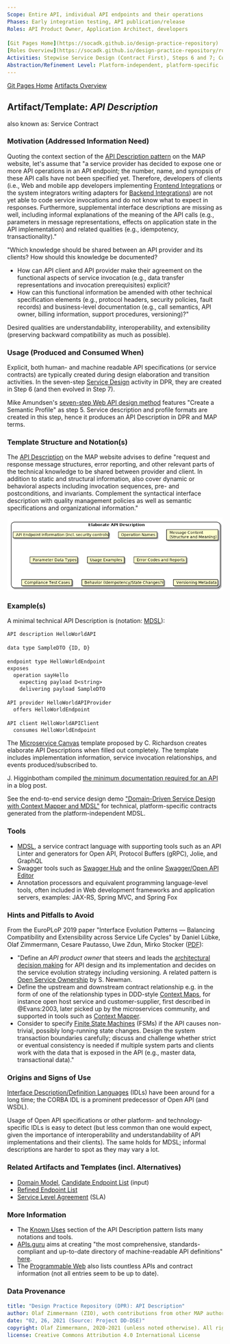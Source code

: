```yaml
---
Scope: Entire API, individual API endpoints and their operations
Phases: Early integration testing, API publication/release 
Roles: API Product Owner, Application Architect, developers

[Git Pages Home](https://socadk.github.io/design-practice-repository)
[Roles Overview](https://socadk.github.io/design-practice-repository/roles)
Activities: Stepwise Service Design (Contract First), Steps 6 and 7; Code First
Abstraction/Refinement Level: Platform-independent, platform-specific
---
```


[Git Pages Home](https://socadk.github.io/design-practice-repository)
[Artifacts Overview](https://socadk.github.io/design-practice-repository/artifact-templates)


Artifact/Template: *API Description*
------------------------------------
also known as: Service Contract 

### Motivation (Addressed Information Need) 
Quoting the context section of the [API Description pattern](https://microservice-api-patterns.org/patterns/foundation/APIDescription) on the MAP website, let's assume that "a service provider has decided to expose one or more API operations in an API endpoint; the number, name, and synopsis of these API calls have not been specified yet. Therefore, developers of clients (i.e., Web and mobile app developers implementing [Frontend Integrations](https://microservice-api-patterns.org/patterns/foundation/FrontendIntegration) or the system integrators writing adapters for [Backend Integrations](https://microservice-api-patterns.org/patterns/foundation/BackendIntegration)) are not yet able to code service invocations and do not know what to expect in responses. Furthermore, supplemental interface descriptions are missing as well, including informal explanations of the meaning of the API calls (e.g., parameters in message representations, effects on application state in the API implementation) and related qualities (e.g., idempotency, transactionality)."

"Which knowledge should be shared between an API provider and its clients? How should this knowledge be documented?

* How can API client and API provider make their agreement on the functional aspects of service invocation (e.g., data transfer representations and invocation prerequisites) explicit?
* How can this functional information be amended with other technical specification elements (e.g., protocol headers, security policies, fault records) and business-level documentation (e.g., call semantics, API owner, billing information, support procedures, versioning)?"

Desired qualities are understandability, interoperability, and extensibility (preserving backward compatibility as much as possible).


### Usage (Produced and Consumed When)
Explicit, both human- and machine readable API specifications (or service contracts) are typically created during design elaboration and transition activities. In the seven-step [Service Design](../activities/SDPR-StepwiseServiceDesign.md) activity in DPR, they are created in Step 6 (and then evolved in Step 7).

Mike Amundsen's [seven-step Web API design method](https://www.infoq.com/articles/web-api-design-methodology/) features "Create a Semantic Profile" as step 5. Service description and profile formats are created in this step, hence it produces an API Description in DPR and MAP terms.


### Template Structure and Notation(s)
The [API Description](https://microservice-api-patterns.org/patterns/foundation/APIDescription) on the MAP website advises to define "request and response message structures, error reporting, and other relevant parts of the technical knowledge to be shared between provider and client. In addition to static and structural information, also cover dynamic or behavioral aspects including invocation sequences, pre- and postconditions, and invariants. Complement the syntactical interface description with quality management policies as well as semantic specifications and organizational information."

![](.//images/ElaborateAPIDescription.png)


### Example(s)
A minimal technical API Description is (notation: [MDSL](https://microservice-api-patterns.github.io/MDSL-Specification/)):

```guess
API description HelloWorldAPI

data type SampleDTO {ID, D} 

endpoint type HelloWorldEndpoint
exposes 
  operation sayHello 
    expecting payload D<string>  
    delivering payload SampleDTO

API provider HelloWorldAPIProvider
  offers HelloWorldEndpoint

API client HelloWorldAPIClient
  consumes HelloWorldEndpoint
```

The [Microservice Canvas](http://chrisrichardson.net/post/microservices/general/2019/02/27/microservice-canvas.html) template proposed by C. Richardson creates elaborate API Descriptions when filled out completely. The template includes implementation information, service invocation relationships, and events produced/subscribed to.

J. Higginbotham compiled [the minimum documentation required for an API](https://tyk.io/whats-minimum-documentation-required-api/) in a blog post.

See the end-to-end service design demo ["Domain-Driven Service Design with Context Mapper and MDSL"](https://ozimmer.ch/practices/2020/06/10/ICWEKeynoteAndDemo.html) for technical, platform-specific contracts generated from the platform-independent MDSL.


### Tools

* [MDSL](https://microservice-api-patterns.github.io/MDSL-Specification/), a service contract language with supporting tools such as an API Linter and generators for Open API, Protocol Buffers (gRPC), Jolie, and GraphQL 
* Swagger tools such as [Swagger Hub](https://swagger.io/tools/swaggerhub/) and the online [Swagger/Open API Editor](https://editor.swagger.io/) 
* Annotation processors and equivalent programming language-level tools, often included in Web development frameworks and application servers, examples: JAX-RS, Spring MVC, and Spring Fox


### Hints and Pitfalls to Avoid

From the EuroPLoP 2019 paper "Interface Evolution Patterns — Balancing Compatibility and Extensibility across Service Life Cycles" by Daniel Lübke, Olaf Zimmermann, Cesare Pautasso, Uwe Zdun, Mirko Stocker  ([PDF](http://eprints.cs.univie.ac.at/6082/1/WADE-EuroPlop2019Paper.pdf)):

* "Define an *API product owner* that steers and leads the [architectural decision making](https://en.wikipedia.org/wiki/Architectural_decision) for API design and its implementation and decides on the service evolution strategy including versioning. A related pattern is [Open Service Ownership](http://samnewman.io/patterns/organizational/open-service-ownership/) by S. Newman.
* Define the upstream and downstream contract relationship e.g. in the form of one of the relationship types in DDD-style [Context Maps](./DPR-StrategicDDDContextMap.md), for instance open host service and customer-supplier, first described in @Evans:2003, later picked up by the microservices community, and supported in tools such as [Context Mapper](https://contextmapper.org/).
* Consider to specify [Finite State Machines](https://en.wikipedia.org/wiki/Finite-state_machine) (FSMs) if the API causes non-trivial, possibly long-running state changes. Design the system transaction boundaries carefully; discuss and challenge whether strict or eventual consistency is needed if multiple system parts and clients work with the data that is exposed in the API (e.g., master data, transactional data)."


### Origins and Signs of Use
[Interface Description/Definition Languages](https://en.wikipedia.org/wiki/Interface_description_language) (IDLs) have been around for a long time; the CORBA IDL is a prominent predecessor of Open API (and WSDL).

Usage of Open API specifications or other platform- and technology-specific IDLs is easy to detect (but less common than one would expect, given the importance of interoperability and understandability of API implementations and their clients). The same holds for MDSL; informal descriptions are harder to spot as they may vary a lot.


### Related Artifacts and Templates (incl. Alternatives)

* [Domain Model](DPR-DomainModel.md), [Candidate Endpoint List](SDPR-CandidateEndpointList.md) (input)
* [Refined Endpoint List](SDPR-RefinedEndpointList.md)
* [Service Level Agreement](SDPR-ServiceLevelAgreement.md) (SLA)


### More Information

* The [Known Uses](https://microservice-api-patterns.org/patterns/foundation/APIDescription#sec:APIDescription:KnownUses) section of the API Description pattern lists many notations and tools. 
* [APIs.guru](APIs.guru) aims at creating "the most comprehensive, standards-compliant and up-to-date directory of machine-readable API definitions" [here](https://github.com/APIs-guru/openapi-directory).
* The [Programmable Web](https://www.programmableweb.com/) also lists countless APIs and contract information (not all entries seem to be up to date).


### Data Provenance 

```yaml
title: "Design Practice Repository (DPR): API Description"
author: Olaf Zimmermann (ZIO), woth contributions from other MAP authors
date: "02, 26, 2021 (Source: Project DD-DSE)"
copyright: Olaf Zimmermann, 2020-2021 (unless noted otherwise). All rights reserved.
license: Creative Commons Attribution 4.0 International License
```
